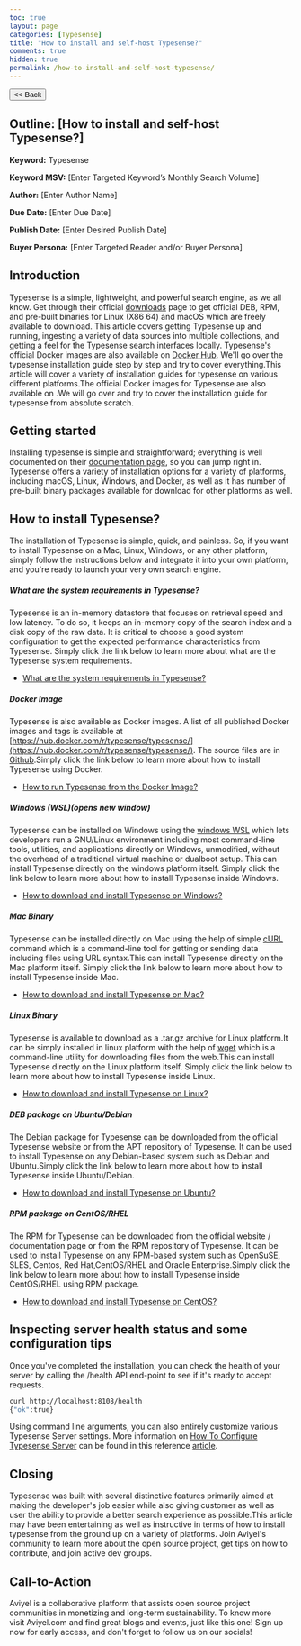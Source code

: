 ```yaml
---
toc: true
layout: page
categories: [Typesense]
title: "How to install and self-host Typesense?"
comments: true
hidden: true
permalink: /how-to-install-and-self-host-typesense/
---
```


<button class="back-button" onclick="window.history.back()"><< Back</button>

## Outline: [How to install and self-host Typesense?]

**Keyword:** Typesense

**Keyword MSV:** [Enter Targeted Keyword’s Monthly Search Volume]

**Author:** [Enter Author Name]

**Due Date:** [Enter Due Date]

**Publish Date:** [Enter Desired Publish Date]

**Buyer Persona:** [Enter Targeted Reader and/or Buyer Persona]

<!-- <br> -->

## Introduction

Typesense is a simple, lightweight, and powerful search engine, as we all know. Get through their official [downloads](https://typesense.org/downloads/) page to get official DEB, RPM, and pre-built binaries for Linux (X86 64) and macOS which are freely available to download. This article covers getting Typesense up and running, ingesting a variety of data sources into multiple collections, and getting a feel for the Typesense search interfaces locally. Typesense's official Docker images are also available on [Docker Hub](https://hub.docker.com/r/typesense/typesense). We'll go over the typesense installation guide step by step and try to cover everything.This article will cover a variety of installation guides for typesense on various different platforms.The official Docker images for Typesense are also available on .We will go over and try to cover the installation guide for typesense from absolute scratch.

## Getting started

Installing typesense is simple and straightforward; everything is well documented on their [documentation page](https://typesense.org/docs/guide/install-typesense.html), so you can jump right in. Typesense offers a variety of installation options for a variety of platforms, including macOS, Linux, Windows, and Docker, as well as it has number of pre-built binary packages available for download for other platforms as well.

## How to install Typesense?

The installation of Typesense is simple, quick, and painless. So, if you want to install Typesense on a Mac, Linux, Windows, or any other platform, simply follow the instructions below and integrate it into your own platform, and you're ready to launch your very own search engine.

##### What are the system requirements in Typesense?

Typesense is an in-memory datastore that focuses on retrieval speed and low latency. To do so, it keeps an in-memory copy of the search index and a disk copy of the raw data. It is critical to choose a good system configuration to get the expected performance characteristics from Typesense. Simply click the link below to learn more about what are the Typesense system requirements.

- [What are the system requirements in Typesense?](https://aviyeldevrel.github.io/Aviyel-Blogs-Review/what-are-the-system-requirements-in-typesense/)

##### Docker Image

Typesense is also available as Docker images. A list of all published Docker images and tags is available at [https://hub.docker.com/r/typesense/typesense/](https://hub.docker.com/r/typesense/typesense/). The source files are in [Github](https://github.com/typesense/typesense).Simply click the link below to learn more about how to install Typesense using Docker.

- [How to run Typesense from the Docker Image?](https://aviyeldevrel.github.io/Aviyel-Blogs-Review/how-to-run-typesense-docker-image/)

##### Windows (WSL)(opens new window)

Typesense can be installed on Windows using the [windows WSL](https://docs.microsoft.com/en-us/windows/wsl/install) which lets developers run a GNU/Linux environment including most command-line tools, utilities, and applications directly on Windows, unmodified, without the overhead of a traditional virtual machine or dualboot setup. This can install Typesense directly on the windows platform itself. Simply click the link below to learn more about how to install Typesense inside Windows.

- [How to download and install Typesense on Windows?](https://aviyeldevrel.github.io/Aviyel-Blogs-Review/download-and-install-typesense-windows/)

##### Mac Binary

Typesense can be installed directly on Mac using the help of simple [cURL](https://curl.se/) command which is a command-line tool for getting or sending data including files using URL syntax.This can install Typesense directly on the Mac platform itself. Simply click the link below to learn more about how to install Typesense inside Mac.

- [How to download and install Typesense on Mac?](https://aviyeldevrel.github.io/Aviyel-Blogs-Review/download-and-install-typesense-Mac)

##### Linux Binary

Typesense is available to download as a .tar.gz archive for Linux platform.It can be simply installed in linux platform with the help of [wget](https://www.gnu.org/software/wget/) which is a command-line utility for downloading files from the web.This can install Typesense directly on the Linux platform itself. Simply click the link below to learn more about how to install Typesense inside Linux.

- [How to download and install Typesense on Linux?](https://aviyeldevrel.github.io/Aviyel-Blogs-Review/download-and-install-typesense-linux/)

##### DEB package on Ubuntu/Debian

The Debian package for Typesense can be downloaded from the official Typesense website or from the APT repository of Typesense. It can be used to install Typesense on any Debian-based system such as Debian and Ubuntu.Simply click the link below to learn more about how to install Typesense inside Ubuntu/Debian.

- [How to download and install Typesense on Ubuntu?](https://aviyeldevrel.github.io/Aviyel-Blogs-Review/download-and-install-typesense-ubuntu/)

##### RPM package on CentOS/RHEL

The RPM for Typesense can be downloaded from the official website / documentation page or from the RPM repository of Typesense. It can be used to install Typesense on any RPM-based system such as OpenSuSE, SLES, Centos, Red Hat,CentOS/RHEL and Oracle Enterprise.Simply click the link below to learn more about how to install Typesense inside CentOS/RHEL using RPM package.

- [How to download and install Typesense on CentOS?](https://aviyeldevrel.github.io/Aviyel-Blogs-Review/download-and-install-typesense-centos/)

## Inspecting server health status and some configuration tips

Once you've completed the installation, you can check the health of your server by calling the /health API end-point to see if it's ready to accept requests.

```bash
curl http://localhost:8108/health
{"ok":true}
```

Using command line arguments, you can also entirely customize various Typesense Server settings. More information on [How To Configure Typesense Server](https://aviyeldevrel.github.io/Aviyel-Blogs-Review/how-to-configure-typesense-server/) can be found in this reference [article](https://aviyeldevrel.github.io/Aviyel-Blogs-Review/how-to-configure-typesense-server/).

## Closing

Typesense was built with several distinctive features primarily aimed at making the developer's job easier while also giving customer as well as user the ability to provide a better search experience as possible.This article may have been entertaining as well as instructive in terms of how to install typesense from the ground up on a variety of platforms. Join Aviyel's community to learn more about the open source project, get tips on how to contribute, and join active dev groups.

## Call-to-Action

Aviyel is a collaborative platform that assists open source project communities in monetizing and long-term sustainability. To know more visit Aviyel.com and find great blogs and events, just like this one! Sign up now for early access, and don't forget to follow us on our socials!

<br>
